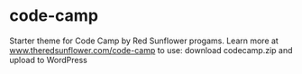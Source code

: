 # code-camp
Starter theme for Code Camp by Red Sunflower progams. Learn more at www.theredsunflower.com/code-camp
to use: download codecamp.zip and upload to WordPress
